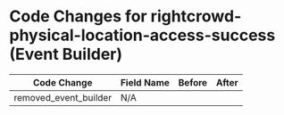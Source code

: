 # Code Changes for rightcrowd-physical-location-access-success (Event Builder)

| Code Change | Field Name | Before | After |
|-------------|------------|--------|-------|
| removed_event_builder | N/A |  |  |